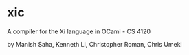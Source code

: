 # xic
A compiler for the Xi language in OCaml - CS 4120

by Manish Saha, Kenneth Li, Christopher Roman, Chris Umeki
